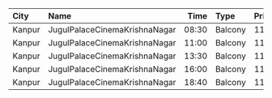 | City   | Name                          |  Time | Type    | Price | Capacity | Booked |
| :----- | :---------------------------- | ----: | :------ | ----: | -------: | -----: |
| Kanpur | JugulPalaceCinemaKrishnaNagar | 08:30 | Balcony |  110₹ |       20 |      0 |
| Kanpur | JugulPalaceCinemaKrishnaNagar | 11:00 | Balcony |  110₹ |       20 |      0 |
| Kanpur | JugulPalaceCinemaKrishnaNagar | 13:30 | Balcony |  110₹ |       20 |      0 |
| Kanpur | JugulPalaceCinemaKrishnaNagar | 16:00 | Balcony |  110₹ |       20 |      6 |
| Kanpur | JugulPalaceCinemaKrishnaNagar | 18:40 | Balcony |  110₹ |       20 |      0 |